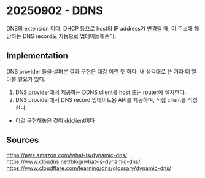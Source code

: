 # 20250902 - DDNS

DNS의 extension 이다.
DHCP 등으로 host의 IP address가 변경될 때,
이 주소에 해당하는 DNS record도 자동으로 업데이트해준다.

## Implementation

DNS provider 들을 살펴본 결과 구현은 대강 이런 듯 하다.
내 생각대로 쓴 거라 더 알아볼 필요가 있다.

1. DNS provider에서 제공하는 DDNS client를 host 또는 router에 설치한다.
2. DNS provider에서 DNS record 업데이트용 API를 제공하며, 직접 client를 작성한다.
- 이걸 구현해놓은 것이 ddclient이다

## Sources

<https://aws.amazon.com/what-is/dynamic-dns/>
<https://www.cloudns.net/blog/what-is-dynamic-dns/>
<https://www.cloudflare.com/learning/dns/glossary/dynamic-dns/>
